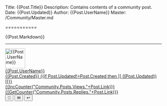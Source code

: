 ﻿Title: {{Post.Title}}
Description: Contains contents of a community post.
Date: {{Post.Updated}}
Author: {{Post.UserName}}
Master: /Community/Master.md

===========

{{Post.Markdown}}

----------

<div class='footer'>
<a href="/Community/Author/{{Post.UserId}}">
<img alt='{{Post.UserName}}' with='64' height='64' src='{{Post.AvatarUrl}}?Width=64&Height=64'/>
<div class='authorInfo'>
<span class='author'>{{Post.UserName}}</span>
<br/>
<span class='created'>{{Post.Created}}</span>
{{if Post.Updated!=Post.Created then ]]
<span class='updated'>((Post.Updated))</span>[[}}
<br/>
<span class='views'>{{IncCounter("Community.Posts.Views."+Post.Link)}}</span>
<span class='replies'>{{GetCounter("Community.Posts.Replies."+Post.Link)}}</span>
</div></a>
<div class="toolbar">
<button type="button" onclick="OpenLink('/Community/Post/{{Post.Link}}')" class="unicodeChar">🔗</button>
<button type="button" onclick="OpenLink('/Community/Message.md?PLink={{Post.Link}}')" class="unicodeChar">✉</button>
<button type="button" onclick="OpenLink('/Community/Reply.md?PLink={{Post.Link}}')" class="unicodeChar">↩</button>
</div></div>
